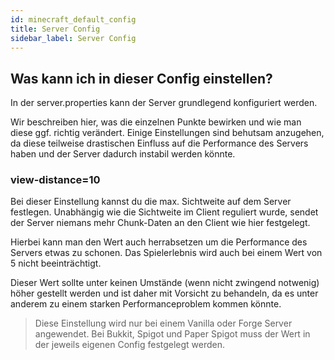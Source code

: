 ```yaml
---
id: minecraft_default_config
title: Server Config 
sidebar_label: Server Config
---
```


## Was kann ich in dieser Config einstellen?

In der server.properties kann der Server grundlegend konfiguriert werden.

Wir beschreiben hier, was die einzelnen Punkte bewirken und wie man diese ggf. richtig verändert.
Einige Einstellungen sind behutsam anzugehen, da diese teilweise drastischen Einfluss auf die Performance des Servers haben und der Server dadurch instabil werden könnte.

### view-distance=10

Bei dieser Einstellung kannst du die max. Sichtweite auf dem Server festlegen. Unabhängig wie die Sichtweite im Client reguliert wurde, sendet der Server niemans mehr Chunk-Daten an den Client wie hier festgelegt.

Hierbei kann man den Wert auch herrabsetzen um die Performance des Servers etwas zu schonen. Das Spielerlebnis wird auch bei einem Wert von 5 nicht beeinträchtigt.

Dieser Wert sollte unter keinen Umstände (wenn nicht zwingend notwenig) höher gestellt werden und ist daher mit Vorsicht zu behandeln, da es unter anderem zu einem starken Performanceproblem kommen könnte.

> Diese Einstellung wird nur bei einem Vanilla oder Forge Server angewendet.
> Bei Bukkit, Spigot und Paper Spigot muss der Wert in der jeweils eigenen Config festgelegt werden.
